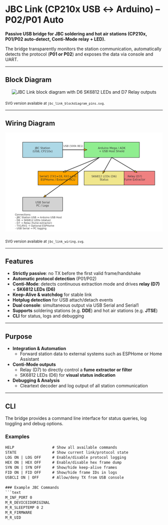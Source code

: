 # JBC Link (CP210x USB ↔ Arduino) – P02/P01 Auto

**Passive USB bridge for JBC soldering and hot air stations (CP210x, P01/P02 auto-detect, Conti-Mode relay + LED).**

The bridge transparently monitors the station communication, automatically detects the protocol (**P01 or P02**) and exposes the data via console and UART.  

---

## Block Diagram

<p align="center">
  <img src="jbc_link_blockdiagram_pins.png" alt="JBC Link block diagram with D6 SK6812 LEDs and D7 Relay outputs" width="900">
</p>

<sub>SVG version available at <code>jbc_link_blockdiagram_pins.svg</code>.</sub>

---

## Wiring Diagram

<p align="center">
  <img src="jbc_link_wiring.png" alt="JBC Link wiring diagram" width="900">
</p>

<sub>SVG version available at <code>jbc_link_wiring.svg</code>.</sub>

---

## Features

- **Strictly passive**: no TX before the first valid frame/handshake  
- **Automatic protocol detection** (P01/P02)  
- **Conti-Mode**: detects continuous extraction mode and drives **relay (D7)** + **SK6812 LEDs (D6)**  
- **Keep-Alive & watchdog** for stable link  
- **Hotplug detection** for USB attach/detach events  
- **Dual console**: simultaneous output via USB Serial and Serial1  
- **Supports** soldering stations (e.g. **DDE**) and hot air stations (e.g. **JTSE**)  
- **CLI** for status, logs and debugging  

---

## Purpose

- **Integration & Automation**  
  - Forward station data to external systems such as ESPHome or Home Assistant  
- **Conti-Mode outputs**  
  - Relay (D7) to directly control a **fume extractor or filter**  
  - SK6812 LEDs (D6) for **visual status indication**  
- **Debugging & Analysis**  
  - Cleartext decoder and log output of all station communication  

---

## CLI

The bridge provides a command line interface for status queries, log toggling and debug options.  

### Examples
```text
HELP                 # Show all available commands
STATE                # Show current link/protocol state
LOG ON | LOG OFF     # Enable/disable protocol logging
HEX ON | HEX OFF     # Enable/disable hex frame dump
SYN ON | SYN OFF     # Show/hide keep-alive frames
FID ON | FID OFF     # Show/hide frame IDs in logs
USBCLI ON | OFF      # Allow/deny TX from USB console

### Example JBC Commands
```text
M_INF_PORT 0
M_R_DEVICEIDORIGINAL
M_R_SLEEPTEMP 0 2
M_R_FIRMWARE
M_R_UID
